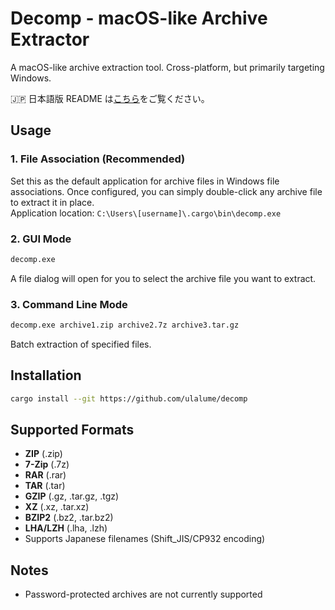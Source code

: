 # Decomp - macOS-like Archive Extractor

A macOS-like archive extraction tool. Cross-platform, but primarily targeting Windows.

🇯🇵 日本語版 README は[こちら](./README.ja.md)をご覧ください。

## Usage

### 1. File Association (Recommended)
Set this as the default application for archive files in Windows file associations. Once configured, you can simply double-click any archive file to extract it in place.  
Application location: `C:\Users\[username]\.cargo\bin\decomp.exe`

### 2. GUI Mode
```bash
decomp.exe
```
A file dialog will open for you to select the archive file you want to extract.

### 3. Command Line Mode
```bash
decomp.exe archive1.zip archive2.7z archive3.tar.gz
```
Batch extraction of specified files.

## Installation

```bash
cargo install --git https://github.com/ulalume/decomp
```

## Supported Formats

- **ZIP** (.zip)
- **7-Zip** (.7z) 
- **RAR** (.rar)
- **TAR** (.tar)
- **GZIP** (.gz, .tar.gz, .tgz)
- **XZ** (.xz, .tar.xz)
- **BZIP2** (.bz2, .tar.bz2)
- **LHA/LZH** (.lha, .lzh)
- Supports Japanese filenames (Shift_JIS/CP932 encoding)

## Notes

- Password-protected archives are not currently supported